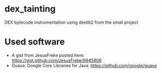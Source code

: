 # dex_tainting
DEX bytecode instrumentation using dexlib2 from the smali project

# Used software

  * A gist from JesusFreke posted here: https://gist.github.com/JesusFreke/6945806
  * Guava: Google Core Libraries for Java: https://github.com/google/guava

